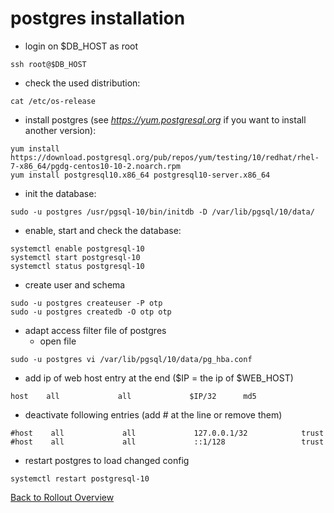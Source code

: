 
postgres installation
=====================


- login on $DB_HOST as root
```
ssh root@$DB_HOST 
```

- check the used distribution:
```
cat /etc/os-release
```

- install postgres
  (see *https://yum.postgresql.org* if you want to install another version):
```
yum install https://download.postgresql.org/pub/repos/yum/testing/10/redhat/rhel-7-x86_64/pgdg-centos10-10-2.noarch.rpm
yum install postgresql10.x86_64 postgresql10-server.x86_64
```

- init the database:
```
sudo -u postgres /usr/pgsql-10/bin/initdb -D /var/lib/pgsql/10/data/
```

- enable, start and check the database:
```
systemctl enable postgresql-10
systemctl start postgresql-10
systemctl status postgresql-10
```

- create user and schema
```
sudo -u postgres createuser -P otp
sudo -u postgres createdb -O otp otp
```

- adapt access filter file of postgres
  - open file
```
sudo -u postgres vi /var/lib/pgsql/10/data/pg_hba.conf
```
  - add ip of web host entry at the end ($IP = the ip of $WEB_HOST)
```
host    all             all             $IP/32      md5
```
  - deactivate following entries (add # at the line or remove them)
```
#host    all             all             127.0.0.1/32            trust
#host    all             all             ::1/128                 trust
```
  - restart postgres to load changed config
```
systemctl restart postgresql-10
```

[Back to Rollout Overview](index.md)
